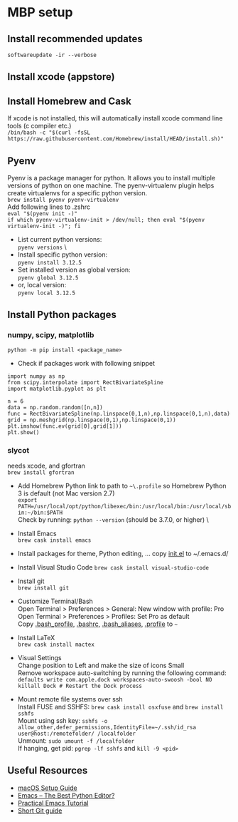 # MBP setup
## Install recommended updates
`softwareupdate -ir --verbose`

## Install xcode (appstore)

## Install Homebrew and Cask
If xcode is not installed, this will automatically install xcode command line tools (c compiler etc.)\
`/bin/bash -c "$(curl -fsSL https://raw.githubusercontent.com/Homebrew/install/HEAD/install.sh)"`

## Pyenv
Pyenv is a package manager for python. It allows you to install multiple versions of python on one machine. The pyenv-virtualenv plugin helps create virtualenvs for a specific python version. \
`brew install pyenv pyenv-virtualenv` \
Add following lines to .zshrc \
`eval "$(pyenv init -)"` \
`if which pyenv-virtualenv-init > /dev/null; then eval "$(pyenv virtualenv-init -)"; fi`
 - List current python versions: \
   `pyenv versions` \
 - Install specific python version: \
   `pyenv install 3.12.5`
 -  Set installed version as global version: \
   `pyenv global 3.12.5`
 -  or, local version: \
   `pyenv local 3.12.5`

   
## Install Python packages
### numpy, scipy, matplotlib 
`python -m pip install <package_name>`

- Check if packages work with following snippet
```
import numpy as np
from scipy.interpolate import RectBivariateSpline
import matplotlib.pyplot as plt

n = 6
data = np.random.random([n,n])
func = RectBivariateSpline(np.linspace(0,1,n),np.linspace(0,1,n),data)
grid = np.meshgrid(np.linspace(0,1),np.linspace(0,1))
plt.imshow(func.ev(grid[0],grid[1]))
plt.show()
```
### slycot
needs xcode, and gfortran\
`brew install gfortran`

- Add Homebrew Python link to path to `~\.profile` so Homebrew Python 3 is default (not Mac version 2.7) \
`export PATH=/usr/local/opt/python/libexec/bin:/usr/local/bin:/usr/local/sbin:~/bin:$PATH` \
Check by running: `python --version` (should be 3.7.0, or higher) \

- Install Emacs\
`brew cask install emacs`
- Install packages for theme, Python editing, ...
copy [init.el](/init.el) to ~/.emacs.d/

- Install Visual Studio Code
`brew cask install visual-studio-code`

- Install git \
`brew install git`

- Customize Terminal/Bash \
Open Terminal > Preferences > General: New window with profile: Pro\
Open Terminal > Preferences > Profiles: Set Pro as default\
Copy [.bash_profile](/.bash_profile), [.bashrc](/.bashrc), [.bash_aliases](/.bash_aliases), [.profile](/.profile) to `~`

- Install LaTeX \
`brew cask install mactex`

- Visual Settings \
Change position to Left and make the size of icons Small \
Remove workspace auto-switching by running the following command: \
`defaults write com.apple.dock workspaces-auto-swoosh -bool NO` \
`killall Dock # Restart the Dock process`

- Mount remote file systems over ssh\
Install FUSE and SSHFS: `brew cask install osxfuse` and `brew install sshfs` \
Mount using ssh key: `sshfs -o allow_other,defer_permissions,IdentityFile=~/.ssh/id_rsa user@host:/remotefolder/ /localfolder`\
Unmount: `sudo umount -f /localfolder` \
If hanging, get pid: `pgrep -lf sshfs` and `kill -9 <pid>`


## Useful Resources
- [macOS Setup Guide](http://sourabhbajaj.com/mac-setup/SystemPreferences/)
- [Emacs – The Best Python Editor?](https://realpython.com/emacs-the-best-python-editor/)
- [Practical Emacs Tutorial](http://ergoemacs.org/emacs/emacs.html)
- [Short Git guide](http://rogerdudler.github.io/git-guide/)

